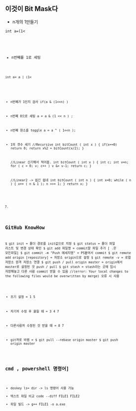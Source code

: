 ## 이것이 Bit Mask다
- n개의 1만들기
<pre><code>int a=(1<<n)-1;</code></pre>
- n번째를 1로 세팅
<pre><code>int a= a | (1<<n);</code></pre>

- n번째가 1인지 검사
   if(a & (1<<n) )

- n번째 0으로 세팅
   a = a & (1 << n ) ;

- n번째 원소를 toggle
   a = a ^ ( 1<<n );

- 1의 갯수 세기
   //Recursive
   int bitCount ( int x ) {
   if(x==0) return 0;
   return x%2 + bitCount(x/2);
}

   //Linear 신기해서 적어봄.
   int bitCount ( int x ) {
   int c;
   int v=n;
   for ( c = 0; v; c++ )  v &= v-1;
   return c;
}

   //Linear2 -> 쉽긴 쉽네
   int bitCount ( int n ) {
   int x=0;
   while ( n ) {
      x+= ( n & 1 );
      n >>= 1;
   }
   return x;
}

7. 

## GitHub KnowHow
   $ git init = 폴더 경로를 init값으로 지정
   $ git status = 폴더 파일 리스트 및 변경 상태 확인
   $ git add 파일명  = commit할 파일 추가 [ .은 모든파일]
   $ git commit -m "Push 메세지명" = PS붙여서 commit
   $ git remote add origin [repository] = 저장소 origin으로 설정
   $ git remote -v = 로컬 저장소 원격 저장소 연결
   $ git push / pull origin master = origin에서 master로 설정된 것 push / pull
   $ git stash = stash라는 곳에 임시 저장해놓고 다른 사람 commit 받을 수 있음
   //(error: Your local changes to the following files would be overwritten by merge) 오류 시 사용

- 초기 설정 = 1 5

- 자기꺼 수정 후 올릴 때 = 3 4 7

- 다른사람꺼 수정된 것 받을 때 = 8 7

- git꺼로 바뀜 = $ git pull --rebase origin master
                    $ git push origin master


## cmd , powershell 명령어]
- doskey ls= dir -> ls 명령어 사용 가능
- 텍스트 파일 비교 code --diff FILE1 FILE2
- 파일 빌드 -> g++ FILE1 -o a.exe
